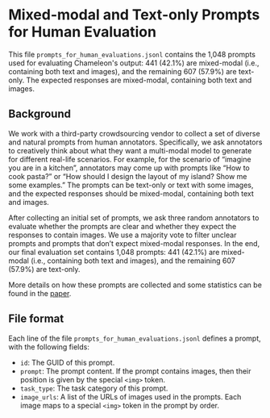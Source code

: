 # Mixed-modal and Text-only Prompts for Human Evaluation

This file ```prompts_for_human_evaluations.jsonl``` contains the 1,048 prompts used for evaluating Chameleon's output: 441 (42.1%) are mixed-modal (i.e., containing both text and images), and the remaining 607 (57.9%) are text-only. The expected responses are mixed-modal, containing both text and images.

## Background

We work with a third-party crowdsourcing vendor to collect a set of diverse and natural prompts from human annotators. Specifically, we ask annotators to creatively think about what they want a multi-modal model to generate for different real-life scenarios. For example, for the scenario of “imagine you are in a kitchen”, annotators may come up with prompts like “How to cook pasta?” or “How should I design the layout of my island? Show me some examples.” The prompts can be text-only or text with some images, and the expected responses should be mixed-modal, containing both text and images.

After collecting an initial set of prompts, we ask three random annotators to evaluate whether the prompts are clear and whether they expect the responses to contain images. We use a majority vote to filter unclear prompts and prompts that don’t expect mixed-modal responses. In the end, our final evaluation set contains
1,048 prompts: 441 (42.1%) are mixed-modal (i.e., containing both text and images), and the remaining 607 (57.9%) are text-only.

More details on how these prompts are collected and some statistics can be found in the [paper](https://research.facebook.com/publications/).

## File format

Each line of the file ```prompts_for_human_evaluations.jsonl``` defines a prompt, with the following fields:
- ```id```: The GUID of this prompt.
- ```prompt```: The prompt content. If the prompt contains images, then their position is given by the special ```<img>``` token.
- ```task_type```: The task category of this prompt.
- ```image_urls```: A list of the URLs of images used in the prompts. Each image maps to a special ```<img>``` token in the prompt by order.